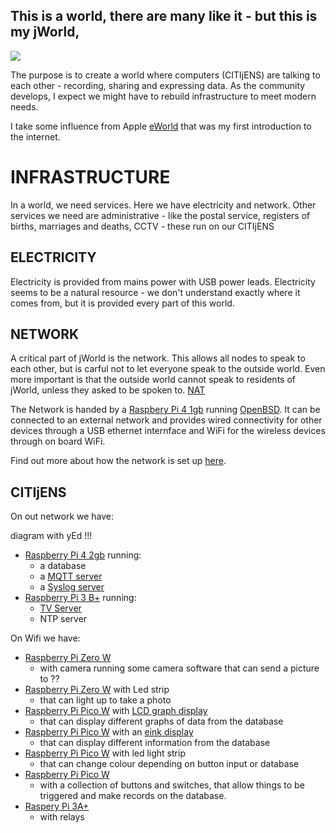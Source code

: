 ## This is a world, there are many like it - but this is my jWorld,

<img src="https://upload.wikimedia.org/wikipedia/en/f/f1/EWorld_Main_Screen.png" align="center">

The purpose is to create a world where computers (CITIjENS) are talking to each other - recording, sharing and expressing data. As the community develops, I expect we might have to rebuild infrastructure to meet modern needs.

I take some influence from Apple [eWorld](https://en.wikipedia.org/wiki/EWorld) that was my first introduction to the internet.


# INFRASTRUCTURE

In a world, we need services. Here we have electricity and network. Other services we need are administrative - like the postal service, registers of births, marriages and deaths, CCTV - these run on our CITIjENS


## ELECTRICITY

Electricity is provided from mains power with USB power leads. Electricity seems to be a natural resource - we don't understand exactly where it comes from, but it is provided every part of this world.


## NETWORK

A critical part of jWorld is the network. This allows all nodes to speak to each other, but is carful not to let everyone speak to the outside world. Even more important is that the outside world cannot speak to residents of jWorld, unless they asked to be spoken to. [NAT](https://en.wikipedia.org/wiki/Network_address_translation)

The Network is handed by a [Raspbery Pi 4 1gb](https://www.raspberrypi.com/products/raspberry-pi-4-model-b/specifications/)  running [OpenBSD](https://www.openbsd.org/). It can be connected to an external network and provides wired connectivity for other devices through a USB ethernet internface and WiFi for the wireless devices through on board WiFi.

Find out more about how the network is set up [here](https://github.com/jackwaddington/eWorld/blob/main/OpenBSD_router_notes).


## CITIjENS
On out network we have:


diagram with yEd !!!


- [Raspberry Pi 4 2gb](https://www.raspberrypi.com/products/raspberry-pi-4-model-b/specifications/) running:
  - a database
  - a [MQTT server](https://en.wikipedia.org/wiki/MQTT)
  - a [Syslog server](https://en.wikipedia.org/wiki/Syslog)
- [Raspberry Pi 3 B+](https://www.raspberrypi.com/products/raspberry-pi-3-model-b-plus/) running:
  - [TV Server](https://www.raspberrypi.com/products/raspberry-pi-tv-hat/)
  - NTP server

On Wifi we have:

- [Raspberry Pi Zero W](https://www.raspberrypi.com/products/raspberry-pi-zero-w/)
  - with camera running some camera software that can send a picture to ??
- [Raspberry Pi Zero W](https://www.raspberrypi.com/products/raspberry-pi-zero-w/) with Led strip
  - that can light up to take a photo
- [Raspberry Pi Pico W]() with [LCD graph display](https://shop.pimoroni.com/products/pico-gfx-pack?variant=40414469062739)
  - that can display different graphs of data from the database
- [Raspberry Pi Pico W](https://www.raspberrypi.com/products/raspberry-pi-pico/) with an [eink display](https://shop.pimoroni.com/products/pico-inky-pack?variant=40044626051155)
  - that can display different information from the database
- [Raspberry Pi Pico W](https://www.raspberrypi.com/products/raspberry-pi-pico/) with led light strip
  - that can change colour depending on button input or database
- [Raspberry Pi Pico W](https://www.raspberrypi.com/products/raspberry-pi-pico/)
  - with a collection of buttons and switches, that allow things to be triggered and make records on the database.
- [Raspery Pi 3A+](https://www.raspberrypi.com/products/raspberry-pi-3-model-a-plus/)
  - with relays

